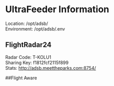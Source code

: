 # UltraFeeder Information
Location: /opt/adsb/<br>
Environment: /opt/adsb/.env<br>

## FlightRadar24
Radar Code: T-KOLU1<br>
Sharing Key: f1812fcf2115f899<br>
Stats: <http://adsb.meettheparks.com:8754/><br>

##Flight Aware